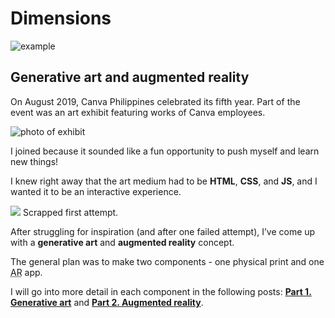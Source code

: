 <!--{
	"template": "work",
	"data": "projects_byid.dimensions"
}-->

# Dimensions

![example](../img/dimensions_0.jpg)

## Generative art and augmented reality

On August 2019, Canva Philippines celebrated its fifth year. Part of the event was an art exhibit featuring works of Canva employees.

![photo of exhibit](../img/dimensions_exhibit.jpg)

I joined because it sounded like a fun opportunity to push myself and learn new things!

I knew right away that the art medium had to be **HTML**, **CSS**, and **JS**, and I wanted it to be an interactive experience.

<span>![](../img/dimensions_xlikha.jpg)
	<span class="caption">Scrapped first attempt.</span>
</span>

After struggling for inspiration (and after one failed attempt), I’ve come up with a **generative art** and **augmented reality** concept.

The general plan was to make two components - one physical print and one <abbr title="augmented reality">AR</abbr> app.

I will go into more detail in each component in the following posts: [**Part 1. Generative art**](dimensions1.html) and [**Part 2. Augmented reality**](dimensions2.html).
